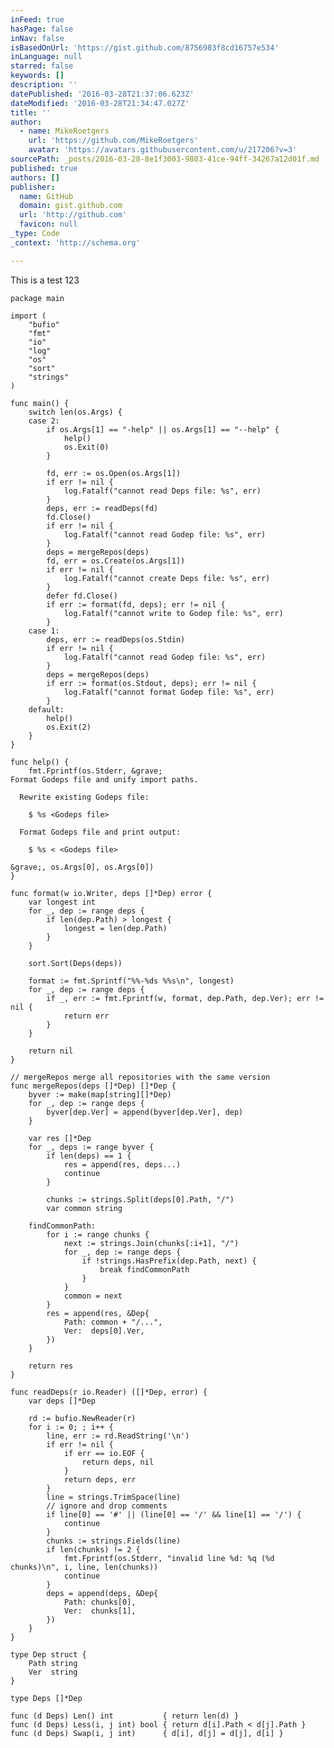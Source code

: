 ```yaml
---
inFeed: true
hasPage: false
inNav: false
isBasedOnUrl: 'https://gist.github.com/8756983f8cd16757e534'
inLanguage: null
starred: false
keywords: []
description: ''
datePublished: '2016-03-28T21:37:06.623Z'
dateModified: '2016-03-28T21:34:47.027Z'
title: ''
author:
  - name: MikeRoetgers
    url: 'https://github.com/MikeRoetgers'
    avatar: 'https://avatars.githubusercontent.com/u/217206?v=3'
sourcePath: _posts/2016-03-28-8e1f3003-9803-41ce-94ff-34267a12d01f.md
published: true
authors: []
publisher:
  name: GitHub
  domain: gist.github.com
  url: 'http://github.com'
  favicon: null
_type: Code
_context: 'http://schema.org'

---
```

This is a test 123

    package main
    
    import (
    	"bufio"
    	"fmt"
    	"io"
    	"log"
    	"os"
    	"sort"
    	"strings"
    )
    
    func main() {
    	switch len(os.Args) {
    	case 2:
    		if os.Args[1] == "-help" || os.Args[1] == "--help" {
    			help()
    			os.Exit(0)
    		}
    
    		fd, err := os.Open(os.Args[1])
    		if err != nil {
    			log.Fatalf("cannot read Deps file: %s", err)
    		}
    		deps, err := readDeps(fd)
    		fd.Close()
    		if err != nil {
    			log.Fatalf("cannot read Godep file: %s", err)
    		}
    		deps = mergeRepos(deps)
    		fd, err = os.Create(os.Args[1])
    		if err != nil {
    			log.Fatalf("cannot create Deps file: %s", err)
    		}
    		defer fd.Close()
    		if err := format(fd, deps); err != nil {
    			log.Fatalf("cannot write to Godep file: %s", err)
    		}
    	case 1:
    		deps, err := readDeps(os.Stdin)
    		if err != nil {
    			log.Fatalf("cannot read Godep file: %s", err)
    		}
    		deps = mergeRepos(deps)
    		if err := format(os.Stdout, deps); err != nil {
    			log.Fatalf("cannot format Godep file: %s", err)
    		}
    	default:
    		help()
    		os.Exit(2)
    	}
    }
    
    func help() {
    	fmt.Fprintf(os.Stderr, &grave;
    Format Godeps file and unify import paths.
    
      Rewrite existing Godeps file:
    
    	$ %s <Godeps file>
    
      Format Godeps file and print output:
    
    	$ %s < <Godeps file>
    
    &grave;, os.Args[0], os.Args[0])
    }
    
    func format(w io.Writer, deps []*Dep) error {
    	var longest int
    	for _, dep := range deps {
    		if len(dep.Path) > longest {
    			longest = len(dep.Path)
    		}
    	}
    
    	sort.Sort(Deps(deps))
    
    	format := fmt.Sprintf("%%-%ds %%s\n", longest)
    	for _, dep := range deps {
    		if _, err := fmt.Fprintf(w, format, dep.Path, dep.Ver); err != nil {
    			return err
    		}
    	}
    
    	return nil
    }
    
    // mergeRepos merge all repositories with the same version
    func mergeRepos(deps []*Dep) []*Dep {
    	byver := make(map[string][]*Dep)
    	for _, dep := range deps {
    		byver[dep.Ver] = append(byver[dep.Ver], dep)
    	}
    
    	var res []*Dep
    	for _, deps := range byver {
    		if len(deps) == 1 {
    			res = append(res, deps...)
    			continue
    		}
    
    		chunks := strings.Split(deps[0].Path, "/")
    		var common string
    
    	findCommonPath:
    		for i := range chunks {
    			next := strings.Join(chunks[:i+1], "/")
    			for _, dep := range deps {
    				if !strings.HasPrefix(dep.Path, next) {
    					break findCommonPath
    				}
    			}
    			common = next
    		}
    		res = append(res, &Dep{
    			Path: common + "/...",
    			Ver:  deps[0].Ver,
    		})
    	}
    
    	return res
    }
    
    func readDeps(r io.Reader) ([]*Dep, error) {
    	var deps []*Dep
    
    	rd := bufio.NewReader(r)
    	for i := 0; ; i++ {
    		line, err := rd.ReadString('\n')
    		if err != nil {
    			if err == io.EOF {
    				return deps, nil
    			}
    			return deps, err
    		}
    		line = strings.TrimSpace(line)
    		// ignore and drop comments
    		if line[0] == '#' || (line[0] == '/' && line[1] == '/') {
    			continue
    		}
    		chunks := strings.Fields(line)
    		if len(chunks) != 2 {
    			fmt.Fprintf(os.Stderr, "invalid line %d: %q (%d chunks)\n", i, line, len(chunks))
    			continue
    		}
    		deps = append(deps, &Dep{
    			Path: chunks[0],
    			Ver:  chunks[1],
    		})
    	}
    }
    
    type Dep struct {
    	Path string
    	Ver  string
    }
    
    type Deps []*Dep
    
    func (d Deps) Len() int           { return len(d) }
    func (d Deps) Less(i, j int) bool { return d[i].Path < d[j].Path }
    func (d Deps) Swap(i, j int)      { d[i], d[j] = d[j], d[i] }